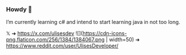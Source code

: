 ### Howdy 🫡
I’m currently learning c# and intend to start learning java in not too long.

𝕏 ➜ https://x.com/ulisesdev
![](https://cdn-icons-png.flaticon.com/256/1384/1384067.png | width=50) ➜ https://www.reddit.com/user/UlisesDeveloper/
<!--
**UlisesDeveloper/UlisesDeveloper** is a ✨ _special_ ✨ repository because its `README.md` (this file) appears on your GitHub profile.

Here are some ideas to get you started:

- 🔭 I’m currently working on ...
- 🌱 I’m currently learning ...
- 👯 I’m looking to collaborate on ...
- 🤔 I’m looking for help with ...
- 💬 Ask me about ...
- 📫 How to reach me: ...
- 😄 Pronouns: ...
- ⚡ Fun fact: ...
-->
